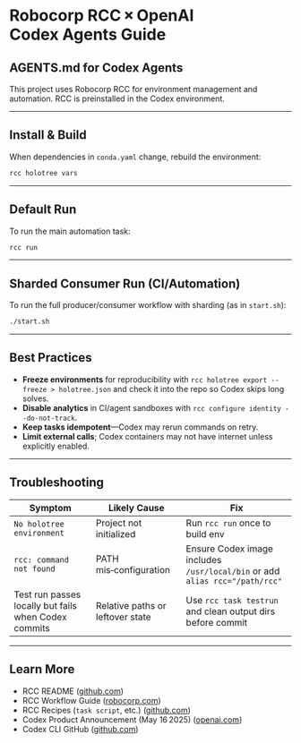 # Robocorp RCC × OpenAI Codex Agents Guide

## AGENTS.md for Codex Agents

This project uses Robocorp RCC for environment management and automation. RCC is preinstalled in the Codex environment.

---

## Install & Build
When dependencies in `conda.yaml` change, rebuild the environment:

```bash
rcc holotree vars
```

---



## Default Run
To run the main automation task:

```bash
rcc run
```

---

## Sharded Consumer Run (CI/Automation)
To run the full producer/consumer workflow with sharding (as in `start.sh`):

```bash
./start.sh
```

---

## Best Practices
* **Freeze environments** for reproducibility with `rcc holotree export --freeze > holotree.json` and check it into the repo so Codex skips long solves.
* **Disable analytics** in CI/agent sandboxes with `rcc configure identity --do-not-track`.
* **Keep tasks idempotent**—Codex may rerun commands on retry.
* **Limit external calls**; Codex containers may not have internet unless explicitly enabled.

---

## Troubleshooting
| Symptom | Likely Cause | Fix |
|---------|--------------|-----|
| `No holotree environment` | Project not initialized | Run `rcc run` once to build env |
| `rcc: command not found` | PATH mis‑configuration | Ensure Codex image includes `/usr/local/bin` or add `alias rcc="/path/rcc"` |
| Test run passes locally but fails when Codex commits | Relative paths or leftover state | Use `rcc task testrun` and clean output dirs before commit |

---

## Learn More
* RCC README ([github.com](https://github.com/robocorp/rcc))
* RCC Workflow Guide ([robocorp.com](https://robocorp.com/docs/rcc/workflow))
* RCC Recipes (`task script`, etc.) ([github.com](https://github.com/robocorp/rcc/blob/master/docs/recipes.md?utm_source=chatgpt.com))
* Codex Product Announcement (May 16 2025) ([openai.com](https://openai.com/index/introducing-codex/))
* Codex CLI GitHub ([github.com](https://github.com/openai/codex?utm_source=chatgpt.com))
